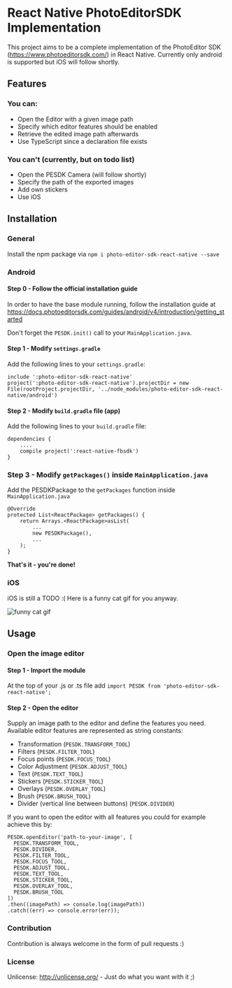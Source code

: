 # React Native PhotoEditorSDK Implementation
This project aims to be a complete implementation of the PhotoEditor SDK (https://www.photoeditorsdk.com/) in React Native. Currently only android is supported but iOS will follow shortly.

## Features

### You can:

- Open the Editor with a given image path
- Specify which editor features should be enabled
- Retrieve the edited image path afterwards
- Use TypeScript since a declaration file exists

### You can't (currently, but on todo list)

- Open the PESDK Camera (will follow shortly)
- Specify the path of the exported images
- Add own stickers
- Use iOS

## Installation

### General

Install the npm package via ```npm i photo-editor-sdk-react-native --save```

### Android

#### Step 0 - Follow the official installation guide
In order to have the base module running, follow the installation guide at https://docs.photoeditorsdk.com/guides/android/v4/introduction/getting_started

Don't forget the ```PESDK.init()``` call to your ```MainApplication.java```.

#### Step 1 - Modify ```settings.gradle```
Add the following lines to your ```settings.gradle```:

    include ':photo-editor-sdk-react-native'
    project(':photo-editor-sdk-react-native').projectDir = new File(rootProject.projectDir, '../node_modules/photo-editor-sdk-react-native/android')

#### Step 2 - Modify ```build.gradle``` file (app)
Add the following lines to your ```build.gradle``` file:

    dependencies {
        ....
        compile project(':react-native-fbsdk')
    }

### Step 3 - Modify ```getPackages()``` inside ```MainApplication.java```
Add the PESDKPackage to the ```getPackages``` function inside ```MainApplication.java```

    @Override
    protected List<ReactPackage> getPackages() {
        return Arrays.<ReactPackage>asList(
            ...
            new PESDKPackage(),
            ...
        );
    }
    
**That's it - you're done!**

### iOS
iOS is still a TODO :( Here is a funny cat gif for you anyway.

![funny cat gif](https://media.giphy.com/media/IZl79Ik04xaUg/giphy.gif)

## Usage

### Open the image editor

#### Step 1 - Import the module
At the top of your .js or .ts file add ```import PESDK from 'photo-editor-sdk-react-native';```

#### Step 2 - Open the editor
Supply an image path to the editor and define the features you need. Available editor features are represented as string constants:

- Transformation (```PESDK.TRANSFORM_TOOL```)
- Filters (```PESDK.FILTER_TOOL```)
- Focus points (```PESDK.FOCUS_TOOL```)
- Color Adjustment (```PESDK.ADJUST_TOOL```)
- Text (```PESDK.TEXT_TOOL```)
- Stickers (```PESDK.STICKER_TOOL```)
- Overlays (```PESDK.OVERLAY_TOOL```)
- Brush (```PESDK.BRUSH_TOOL```)
- Divider (vertical line between buttons)  (```PESDK.DIVIDER```)

If you want to open the editor with all features you could for example achieve this by:

    PESDK.openEditor('path-to-your-image', [
      PESDK.TRANSFORM_TOOL,
      PESDK.DIVIDER,
      PESDK.FILTER_TOOL,
      PESDK.FOCUS_TOOL,
      PESDK.ADJUST_TOOL,
      PESDK.TEXT_TOOL,
      PESDK.STICKER_TOOL,
      PESDK.OVERLAY_TOOL,
      PESDK.BRUSH_TOOL
    ])
    .then((imagePath) => console.log(imagePath))
    .catch((err) => console.error(err));

### Contribution
Contribution is always welcome in the form of pull requests :) 

### License
Unlicense: http://unlicense.org/ - Just do what you want with it ;)
